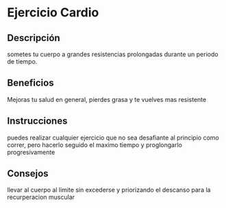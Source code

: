 # Ejercicio Cardio
## Descripción
sometes tu cuerpo a grandes resistencias prolongadas durante un periodo de tiempo.
## Beneficios
Mejoras tu salud en general, pierdes grasa y te vuelves mas resistente
## Instrucciones
puedes realizar cualquier ejercicio que no sea desafiante al principio como correr, pero hacerlo seguido el maximo tiempo y proglongarlo progresivamente
## Consejos
llevar al cuerpo al limite sin excederse y priorizando el descanso para la recurperacion muscular 
